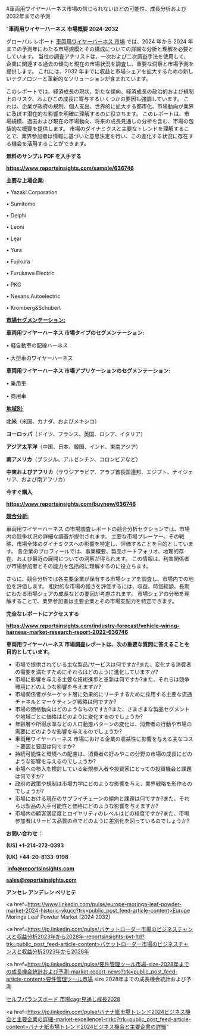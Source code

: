 #車両用ワイヤーハーネス市場の信じられないほどの可能性、成長分析および2032年までの予測

"<strong>車両用ワイヤーハーネス 市場概要 2024-2032</strong>

グローバル レポート <a href=https://www.reportsinsights.com/sample/636746>車両用ワイヤーハーネス 市場</a> では、2024 年から 2024 年までの予測年にわたる市場規模とその構成についての詳細な分析と理解を必要としています。 当社の調査アナリストは、一次および二次調査手法を使用して、企業に関連する過去の傾向と現在の市場状況を調査し、重要な洞察と市場予測を提供します。 これには、2032 年までに収益と市場シェアを拡大​​するための新しいテクノロジーと革新的なソリューションが含まれています。

このレポートでは、経済成長の現状、新たな傾向、経済成長の政治的および規制上のリスク、およびこの成長に寄与するいくつかの要因も強調しています。 これは、企業が政府の規制、個人支出、世界的に拡大する都市化、市場動向が業界に及ぼす潜在的な影響を明確に理解するのに役立ちます。 このレポートは、市場規模、過去および現在の市場動向、将来の成長見通しの分析を含む、市場の包括的な概要を提供します。 市場のダイナミクスと主要なトレンドを理解することで、業界参加者は情報に基づいた意思決定を行い、この進化する状況に存在する機会を活用することができます。

<strong><b>無料のサンプル PDF を入手する</b></strong>

<a href=https://www.reportsinsights.com/sample/636746><strong><u>https://www.reportsinsights.com/sample/636746</u></strong></a>

<strong>主要な上場企業:</strong>

• Yazaki Corporation

• Sumitomo

• Delphi

• Leoni

• Lear

• Yura

• Fujikura

• Furukawa Electric

• PKC

• Nexans Autoelectric

• Kromberg&Schubert

<strong><u>市場セグメンテーション</u></strong><strong><u>:</u></strong>

<strong>車両用ワイヤーハーネス 市場タイプのセグメンテーション:</strong>

• 軽自動車の配線ハーネス

• 大型車のワイヤーハーネス

<strong>車両用ワイヤーハーネス 市場アプリケーションのセグメンテーション:</strong>

• 乗用車

• 商用車

<strong><u>地域別</u></strong><strong><u>:</u></strong>

<strong>北米</strong>（米国、カナダ、およびメキシコ）

<strong>ヨーロッパ</strong>（ドイツ、フランス、英国、ロシア、イタリア）

<strong>アジア太平洋</strong>（中国、日本、韓国、インド、東南アジア）

<strong>南アメリカ</strong>（ブラジル、アルゼンチン、コロンビアなど）

<strong>中東およびアフリカ</strong>（サウジアラビア、アラブ首長国連邦、エジプト、ナイジェリア、および南アフリカ）

<strong>今すぐ購入</strong>

<a href=https://www.reportsinsights.com/buynow/636746><strong><u>https://www.reportsinsights.com/buynow/636746</u></strong></a>

<strong><u>競合分析:</u></strong>

車両用ワイヤーハーネス の市場調査レポートの競合分析セクションでは、市場内の競争状況の詳細な調査が提供されます。 主要な市場プレーヤー、その戦略、市場全体のダイナミクスへの影響を特定し、評価することを目的としています。 各企業のプロフィールでは、事業概要、製品ポートフォリオ、地理的存在、および最近の展開についての洞察が得られます。 この情報は、利害関係者が市場参加者とその能力を包括的に理解するのに役立ちます。

さらに、競合分析では各主要企業が保有する市場シェアを調査し、市場内での地位を評価します。 相対的な市場の強さを評価するには、収益、時価総額、長期にわたる市場シェアの成長などの要因が考慮されます。 市場シェアの分布を理解することで、業界参加者は主要企業とその市場支配力を特定できます。

<strong>完全なレポートにアクセスする</strong>

<a href=https://www.reportsinsights.com/industry-forecast/vehicle-wiring-harness-market-research-report-2022-636746><strong><u><b>https://www.reportsinsights.com/industry-forecast/vehicle-wiring-harness-market-research-report-2022-636746</b></u></strong></a>

<strong><b>車両用ワイヤーハーネス 市場調査レポートは、次の重要な質問に答えることを目的としています。</b></strong>
<ul>
  <li>市場で提供されている主な製品/サービスは何ですか?また、変化する消費者の需要を満たすためにそれらはどのように進化していますか?</li>
  <li>市場に影響を与える主要な技術進歩と革新は何ですか?また、それらは競争環境にどのような影響を与えますか?</li>
  <li>市場関係者がターゲット層に効果的にリーチするために採用する主要な流通チャネルとマーケティング戦略は何ですか?</li>
  <li>市場の価格動向はどのようなものですか?また、さまざまな製品セグメントや地域ごとに価格はどのように変化するのでしょうか?</li>
  <li>年齢層や所得水準などの人口動態パターンの変化は、消費者の行動や市場の需要にどのような影響を与えるのでしょうか?</li>
  <li>車両用ワイヤーハーネス 市場における企業の収益性に影響を与える主なコスト要因と要因は何ですか?</li>
  <li>持続可能性と環境への配慮は、消費者の好みやこの分野の市場の成長にどのような影響を与えるのでしょうか?</li>
  <li>市場への参入を検討している新規参入者や投資家にとっての投資機会と課題は何ですか?</li>
  <li>政府の政策や規制は市場力学にどのような影響を与え、業界戦略を形作るのでしょうか?</li>
  <li>市場における現在のサプライチェーンの傾向と課題は何ですか?また、それらは製品の入手可能性と価格にどのような影響を与えますか?</li>
  <li>市場内の顧客満足度とロイヤリティのレベルはどの程度ですか?また、市場参加者はサービス品質の点でどのように差別化を図っているのでしょうか?</li>
</ul>
<strong>お問い合わせ：</strong>

<strong>(US) +1-214-272-0393</strong>

<strong>(UK) +44-20-8133-9198</strong>

<strong> </strong><a href=info@reportsinsights.com><strong><u>info@reportsinsights.com</u></strong></a>

<a href=sales@reportsinsights.com><strong><u>sales@reportsinsights.com</u></strong></a>

<strong>アンセレ アンデレン ベリヒテ</strong>

<a href=https://www.linkedin.com/pulse/europe-moringa-leaf-powder-market-2024-historic-vkqcc?trk=public_post_feed-article-content>Europe Moringa Leaf Powder Market [2024 2032]</a>

<a href=https://jp.linkedin.com/pulse/バケットローダー市場のビジネスチャンスと収益分析2023年から2028年-reportsinsights-pvt-ltd?trk=public_post_feed-article-content>バケットローダー市場のビジネスチャンスと収益分析2023年から2028年</a>

<a href=https://jp.linkedin.com/pulse/要件管理ツール市場-size-2028年までの成長機会統計および予測-market-report-news?trk=public_post_feed-article-content>要件管理ツール市場 size 2028年までの成長機会統計および予測</a>

<a href=https://www.linkedin.com/pulse/セルフバランスボード-市場cagr見通し成長2028-reportsinsights-pvt-ltd/>セルフバランスボード 市場cagr見通し成長2028</a>

<a href=https://jp.linkedin.com/pulse/バナナ紙市場トレンド2024ビジネス機会と主要企業の詳細-market-excellence1-rirkc?trk=public_post_feed-article-content>バナナ紙市場トレンド2024ビジネス機会と主要企業の詳細</a>"
